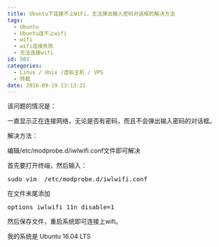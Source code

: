 ```yaml
---
title: Ubuntu下连接不上WiFi，无法弹出输入密码对话框的解决方法
tags:
  - Ubuntu
  - Ubuntu连不上wifi
  - wifi
  - wifi连接失败
  - 无法连接wifi
id: 501
categories:
  - Linux / Unix /虚拟主机 / VPS
  - 转载
date: 2016-09-19 13:13:21
---
```


该问题的情况是：

一直显示正在连接网络，无论是否有密码，而且不会弹出输入密码的对话框。

解决方法：

编辑/etc/modprobe.d/iwlwifi.conf文件即可解决

首先要打开终端，然后输入：
<pre class="lang:sh decode:true ">sudo vim  /etc/modprobe.d/iwlwifi.conf</pre>
在文件末尾添加
<pre class="lang:sh decode:true ">options iwlwifi 11n_disable=1</pre>
然后保存文件，重启系统即可连接上wifi。

我的系统是 Ubuntu 16.04 LTS